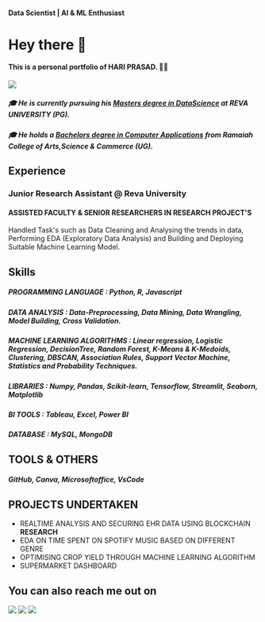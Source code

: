 #### Data Scientist | AI & ML Enthusiast

# Hey there 👋

#### This is a personal portfolio of HARI PRASAD. 🧑‍💻
<a href="https://www.linkedin.com/in/hariprasads6/"><img src="https://img.shields.io/badge/-LinkedIn-0072b1?&style=for-the-badge&logo=linkedin&logoColor=white" /></a>
##### 🎓 He is currently pursuing his <u>Masters degree in DataScience</u> at **REVA UNIVERSITY (PG)**. 
##### 🎓 He holds a <u>Bachelors degree in Computer Applications</u> from **Ramaiah College of Arts,Science & Commerce (UG)**. 

## Experience
### **Junior Research Assistant @ Reva University**
#### ASSISTED FACULTY & SENIOR RESEARCHERS IN RESEARCH PROJECT'S 
Handled Task's such as Data Cleaning and Analysing the trends in data, Performing EDA (Exploratory Data Analysis) and Building and Deploying Suitable Machine Learning Model.

## Skills 
##### PROGRAMMING LANGUAGE : Python, R, Javascript
##### DATA ANALYSIS : Data-Preprocessing, Data Mining, Data Wrangling, Model Building, Cross Validation.
##### MACHINE LEARNING ALGORITHMS : Linear regression, Logistic Regression, DecisionTree, Random Forest, K-Means & K-Medoids, Clustering, DBSCAN, Association Rules, Support Vector Machine, Statistics and Probability Techniques.
##### LIBRARIES : Numpy, Pandas, Scikit-learn, Tensorflow, Streamlit, Seaborn, Matplotlib
##### BI TOOLS : Tableau, Excel, Power BI
##### DATABASE : MySQL, MongoDB

## TOOLS & OTHERS
##### GitHub, Canva, Microsoftoffice, VsCode

## PROJECTS UNDERTAKEN 
- REALTIME ANALYSIS AND SECURING EHR DATA USING BLOCKCHAIN **RESEARCH**  
- EDA ON TIME SPENT ON SPOTIFY MUSIC BASED ON DIFFERENT GENRE
- OPTIMISING CROP YIELD THROUGH MACHINE LEARNING ALGORITHM 
- SUPERMARKET DASHBOARD

## You can also reach me out on 
<a href="https://github.com/hsnaidu"><img src="https://img.shields.io/badge/Github-181717?style=for-the-badge&logo=github&logoColor=white"/></a>
<a href="https://medium.com/@_hariprasad"><img src="https://img.shields.io/badge/Medium-000000?style=for-the-badge&logo=medium&logoColor=white"/></a>
<a href="https://share.streamlit.io/"><img src="https://img.shields.io/badge/Streamlit-FF4B4B?style=for-the-badge&logo=streamlit&logoColor=white"/></a>
